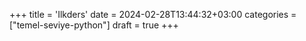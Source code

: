 +++
title = 'Ilkders'
date = 2024-02-28T13:44:32+03:00
categories = ["temel-seviye-python"]
draft = true
+++
